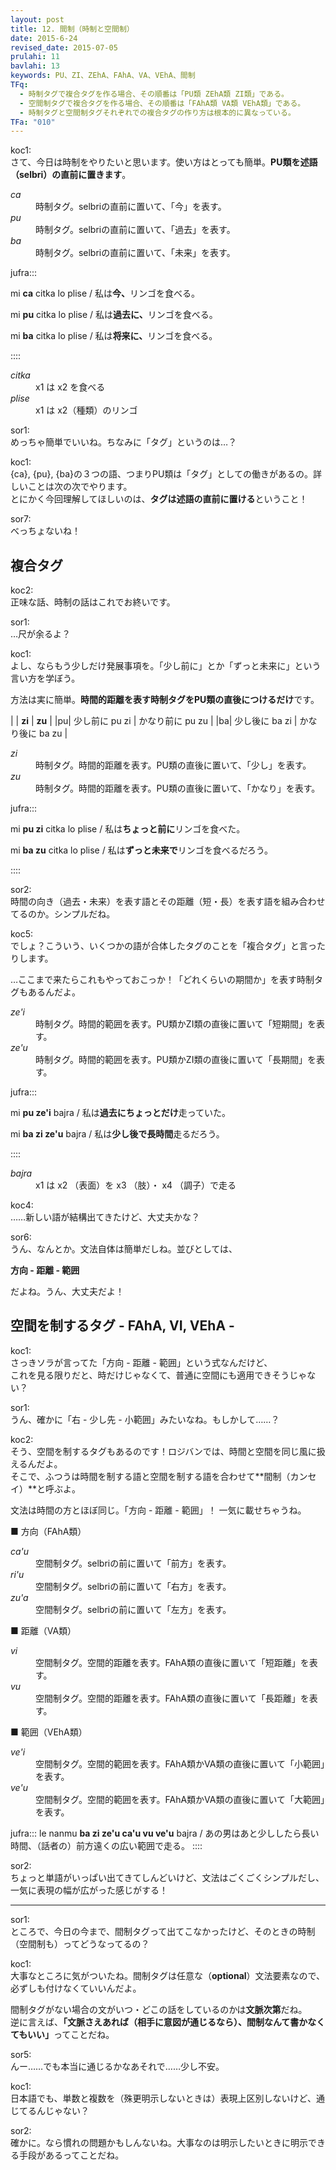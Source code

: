 ```yaml
---
layout: post
title: 12. 間制（時制と空間制）
date: 2015-6-24
revised_date: 2015-07-05
prulahi: 11
bavlahi: 13
keywords: PU、ZI、ZEhA、FAhA、VA、VEhA、間制
TFq:
  - 時制タグで複合タグを作る場合、その順番は「PU類 ZEhA類 ZI類」である。
  - 空間制タグで複合タグを作る場合、その順番は「FAhA類 VA類 VEhA類」である。
  - 時制タグと空間制タグそれぞれでの複合タグの作り方は根本的に異なっている。
TFa: "010"
---
```


koc1:  
さて、今日は時制をやりたいと思います。使い方はとっても簡単。**PU類を述語（selbri）の直前に置きます**。

<dl class="box valsi drani">
<dt><dfn>ca</dfn></dt>
<dd >時制タグ。selbriの直前に置いて、「今」を表す。</dd>
<dt><dfn>pu</dfn></dt>
<dd >時制タグ。selbriの直前に置いて、「過去」を表す。</dd>
<dt><dfn>ba</dfn></dt>
<dd >時制タグ。selbriの直前に置いて、「未来」を表す。</dd>
</dl>

jufra:::
<p>mi <b>ca</b> citka lo plise / 私は<b>今、</b>リンゴを食べる。</p>
<p>mi <b>pu</b> citka lo plise / 私は<b>過去に、</b>リンゴを食べる。</p>
<p>mi <b>ba</b> citka lo plise / 私は<b>将来に、</b>リンゴを食べる。</p>
::::

<dl class="box valsi">
<dt><dfn>citka</dfn></dt>
<dd >x1 は x2 を食べる</dd>
<dt><dfn>plise</dfn></dt>
<dd >x1 は x2（種類）のリンゴ</dd>
</dl>

sor1:  
めっちゃ簡単でいいね。ちなみに「タグ」というのは…？

koc1:  
{ca}, {pu}, {ba}の３つの語、つまりPU類は「タグ」としての働きがあるの。詳しいことは次の次でやります。  
とにかく今回理解してほしいのは、**タグは述語の直前に置ける**ということ！

sor7:  
べっちょないね！

## 複合タグ

koc2:  
正味な話、時制の話はこれでお終いです。

sor1:  
…尺が余るよ？

koc1:  
よし、ならもう少しだけ発展事項を。「少し前に」とか「ずっと未来に」という言い方を学ぼう。

方法は実に簡単。**時間的距離を表す時制タグをPU類の直後につけるだけ**です。

|  |     <b>zi</b>         |        <b>zu</b>        |
|pu| 少し前に pu zi | かなり前に pu zu |
|ba| 少し後に ba zi | かなり後に ba zu |

<dl class="box valsi drani">
<dt><dfn>zi</dfn></dt>
<dd >時制タグ。時間的距離を表す。PU類の直後に置いて、「少し」を表す。</dd>
<dt><dfn>zu</dfn></dt>
<dd >時制タグ。時間的距離を表す。PU類の直後に置いて、「かなり」を表す。</dd>
</dl>

jufra:::
<p>mi <b>pu zi</b> citka lo plise / 私は<b>ちょっと前に</b>リンゴを食べた。</p>
<p>mi <b>ba zu</b> citka lo plise / 私は<b>ずっと未来で</b>リンゴを食べるだろう。</p>
::::

sor2:  
時間の向き（過去・未来）を表す語とその距離（短・長）を表す語を組み合わせてるのか。シンプルだね。  

koc5:  
でしょ？こういう、いくつかの語が合体したタグのことを「複合タグ」と言ったりします。

…ここまで来たらこれもやっておこっか！「どれくらいの期間か」を表す時制タグもあるんだよ。

<dl class="box valsi drani">
<dt><dfn>ze'i</dfn></dt>
<dd >時制タグ。時間的範囲を表す。PU類かZI類の直後に置いて「短期間」を表す。</dd>
<dt><dfn>ze'u</dfn></dt>
<dd >時制タグ。時間的範囲を表す。PU類かZI類の直後に置いて「長期間」を表す。</dd>
</dl>

jufra:::
<p>mi <b>pu ze'i</b> bajra / 私は<b>過去にちょっとだけ</b>走っていた。</p>
<p>mi <b>ba zi ze'u</b> bajra / 私は<b>少し後で長時間</b>走るだろう。</p>
::::

<dl class="box valsi">
<dt><dfn>bajra</dfn></dt>
<dd >x1 は x2 （表面）を x3 （肢）・ x4 （調子）で走る</dd>
</dl>

koc4:  
……新しい語が結構出てきたけど、大丈夫かな？

sor6:  
うん、なんとか。文法自体は簡単だしね。並びとしては、

**方向 - 距離 - 範囲**

だよね。うん、大丈夫だよ！


## 空間を制するタグ - FAhA, VI, VEhA -

koc1:  
さっきソラが言ってた「方向 - 距離 - 範囲」という式なんだけど、  
これを見る限りだと、時だけじゃなくて、普通に空間にも適用できそうじゃない？

sor1:  
うん、確かに「右 - 少し先 - 小範囲」みたいなね。もしかして……？

koc2:  
そう、空間を制するタグもあるのです！ロジバンでは、時間と空間を同じ風に扱えるんだよ。  
そこで、ふつうは時間を制する語と空間を制する語を合わせて**間制（カンセイ）**と呼ぶよ。  

文法は時間の方とほぼ同じ。「方向 - 距離 - 範囲」！ 一気に載せちゃうね。


■ 方向（FAhA類）

<dl class="box valsi drani">
<dt><dfn>ca'u</dfn></dt>
<dd >空間制タグ。selbriの前に置いて「前方」を表す。</dd>
<dt><dfn>ri'u</dfn></dt>
<dd >空間制タグ。selbriの前に置いて「右方」を表す。</dd>
<dt><dfn>zu'a</dfn></dt>
<dd >空間制タグ。selbriの前に置いて「左方」を表す。</dd>
</dl>


■ 距離（VA類）

<dl class="box valsi drani">
<dt><dfn>vi</dfn></dt>
<dd >空間制タグ。空間的距離を表す。FAhA類の直後に置いて「短距離」を表す。</dd>
<dt><dfn>vu</dfn></dt>
<dd >空間制タグ。空間的距離を表す。FAhA類の直後に置いて「長距離」を表す。</dd>
</dl>


■ 範囲（VEhA類）

<dl class="box valsi drani">
<dt><dfn>ve'i</dfn></dt>
<dd >空間制タグ。空間的範囲を表す。FAhA類かVA類の直後に置いて「小範囲」を表す。</dd>
<dt><dfn>ve'u</dfn></dt>
<dd >空間制タグ。空間的範囲を表す。FAhA類かVA類の直後に置いて「大範囲」を表す。</dd>
</dl>


jufra:::
le nanmu <b>ba zi ze'u ca'u vu ve'u</b> bajra / あの男はあと少ししたら長い時間、（話者の）前方遠くの広い範囲で走る。
::::

sor2:  
ちょっと単語がいっぱい出てきてしんどいけど、文法はごくごくシンプルだし、一気に表現の幅が広がった感じがする！

-----

sor1:  
ところで、今日の今まで、間制タグって出てこなかったけど、そのときの時制（空間制も）ってどうなってるの？

koc1:  
大事なところに気がついたね。間制タグは任意な（<b>optional</b>）文法要素なので、必ずしも付けなくていいんだよ。

間制タグがない場合の文がいつ・どこの話をしているのかは<b>文脈次第</b>だね。  
逆に言えば、<b>「文脈さえあれば（相手に意図が通じるなら）、間制なんて書かなくてもいい」</b>ってことだね。

sor5:  
んー……でも本当に通じるかなあそれで……少し不安。

koc1:  
日本語でも、単数と複数を（殊更明示しないときは）表現上区別しないけど、通じてるんじゃない？

sor2:  
確かに。なら慣れの問題かもしんないね。大事なのは明示したいときに明示できる手段があるってことだね。